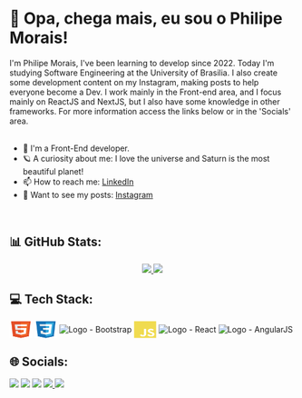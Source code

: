 # 👋 Opa, chega mais, eu sou o Philipe Morais!

I'm Philipe Morais, I've been learning to develop since 2022. Today I'm studying Software Engineering at the University of Brasilia. I also create some development content on my Instagram, making posts to help everyone become a Dev. I work mainly in the Front-end area, and I focus mainly on ReactJS and NextJS, but I also have some knowledge in other frameworks. For more information access the links below or in the 'Socials' area.
<br>
<br>

- 🔭 I'm a Front-End developer.
- 🪐 A curiosity about me: I love the universe and Saturn is the most beautiful planet!
- 📫 How to reach me:  <a href="https://www.linkedin.com/in/ph-morais/">LinkedIn</a>
- 💬 Want to see my posts: <a href="https://www.instagram.com/philipe.dev/">Instagram</a>
<br>

## 📊 GitHub Stats:
<p align="center">
<a href="https://github.com/PhMoraiis">
  <img width="400px" src="https://github-readme-stats.vercel.app/api?username=phmoraiis&show_icons=true&theme=swift" />
  <img width="395px" src="https://github-readme-stats.vercel.app/api/top-langs/?username=phmoraiis&show_icons=true&layout=compact&theme=swift" />
</a>
</p>

## 💻 Tech Stack:
<div style="display: inline_block">
  <img align="center" alt="Logo - HTML" height="30" width="40" src="https://raw.githubusercontent.com/devicons/devicon/master/icons/html5/html5-original.svg">
  <img align="center" alt="Logo - CSS" height="30" width="40" src="https://raw.githubusercontent.com/devicons/devicon/master/icons/css3/css3-original.svg">
  <img align="center" alt="Logo - Bootstrap" height="30" width="40" src="https://cdn.jsdelivr.net/gh/devicons/devicon/icons/bootstrap/bootstrap-original.svg" />
  <img align="center" alt="Logo - JS" height="30" width="40" src="https://raw.githubusercontent.com/devicons/devicon/master/icons/javascript/javascript-plain.svg">
  <img align="center" alt="Logo - React" height="30" width="40" src="https://cdn.jsdelivr.net/gh/devicons/devicon/icons/react/react-original.svg" />
  <img align="center" alt="Logo - AngularJS" height="30" width="40" src="https://cdn.jsdelivr.net/gh/devicons/devicon/icons/angularjs/angularjs-original.svg" />
</div>
  
  ## 🌐 Socials:
  <div> 
  <a href="https://www.instagram.com/philipe.dev/" target="_blank"><img src="https://img.shields.io/badge/-Instagram-%23E4405F?style=for-the-badge&logo=instagram&logoColor=white" target="_blank"></a>
  <a href = "mailto:liperapltda@gmail.com"><img src="https://img.shields.io/badge/-Gmail-%23333?style=for-the-badge&logo=gmail&logoColor=white" target="_blank"></a>
  <a href="https://www.linkedin.com/in/ph-morais/" target="_blank"><img src="https://img.shields.io/badge/-LinkedIn-%230077B5?style=for-the-badge&logo=linkedin&logoColor=white" target="_blank"></a>
  <a href="https://github.com/PhMoraiis" target="_blank"><img src="https://img.shields.io/badge/GitHub-100000?style=for-the-badge&logo=github&logoColor=white" target="_blank">   </a>
    <a href="https://twitter.com/Morallis_" target="_blank"><img src="https://img.shields.io/badge/Twitter-1DA1F2?style=for-the-badge&logo=twitter&logoColor=white" target="_blank"></a>
